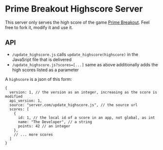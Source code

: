# Prime Breakout Highscore Server

This server only serves the high score of the game
[Prime Breakout][prime-breakout].
Feel free to fork it, modify it and use it.

## API

- `/update_highscore.js`
    calls `update_highscore(highscore)` in the JavaSript file that is delivered
- `/update_highscore.js?scores=[...]`
    same as above
    additionally adds the high scores listed as a parameter

A `highscore` is a json of this form:
```
{
  version: 1, // the version as an integer, increasing as the score is modified
  api_version: 1,
  source: "server.com/update_highscore.js", // the source url
  scores: [
    {
      id: 1, // the local id of a score in an app, not global, as int
      name: "The Developer", // a string
      points: 42 // an integer
    },
    // ... more scores
  ]
}
```


[prime-breakout]: https://niccokunzmann.gitlab.io/prime-breakout/
